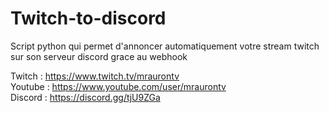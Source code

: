 # Twitch-to-discord

Script python qui permet d'annoncer automatiquement votre stream twitch sur son serveur discord grace au webhook

Twitch : https://www.twitch.tv/mraurontv   
Youtube : https://www.youtube.com/user/mraurontv  
Discord : https://discord.gg/tjU9ZGa
